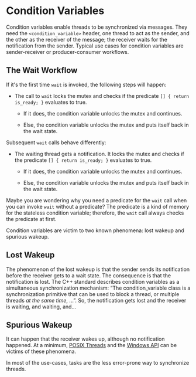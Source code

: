 # Condition Variables

Condition variables enable threads to be synchronized via messages. They need the `<condition_variable>` header, one thread to act as the sender, and the other as the receiver of the message; the receiver waits for the notification from the sender. Typical use cases for condition variables are sender-receiver or producer-consumer workflows.

## The Wait Workflow

If it's the first time `wait` is invoked, the following steps will happen:

* The call to `wait` locks the mutex and checks if the predicate `[] { return is_ready; }` evaluates to true.
  
  * If it does, the condition variable unlocks the mutex and continues.
  
  * Else, the condition variable unlocks the mutex and puts itself back in the wait state.

Subsequent `wait` calls behave differently:

* The waiting thread gets a notification. It locks the mutex and checks if the predicate `[] { return is_ready; }` evaluates to true.
  
  * If it does, the condition variable unlocks the mutex and continues.
  
  * Else, the condition variable unlocks the mutex and puts itself back in the wait state.

Maybe you are wondering why you need a predicate for the `wait` call when you can invoke `wait` without a predicate? The predicate is a kind of memory for the stateless condition variable; therefore, the `wait` call always checks the predicate at first.

Condition variables are victim to two known phenomena: lost wakeup and spurious wakeup.

## Lost Wakeup

The phenomenon of the lost wakeup is that the sender sends its notification before the receiver gets to a wait state. The consequence is that the notification is lost. The C++ standard describes condition variables as a simultaneous synchronization mechanism: “The condition_variable class is a synchronization primitive that can be used to block a thread, or multiple threads *at the same time*, …”. So, the notification gets lost and the receiver is waiting, and waiting, and…

## Spurious Wakeup

It can happen that the receiver wakes up, although no notification happened. At a minimum, [POSIX Threads](https://en.wikipedia.org/wiki/POSIX_Threads) and the [Windows API](https://en.wikipedia.org/wiki/Windows_API) can be victims of these phenomena.

In most of the use-cases, tasks are the less error-prone way to synchronize threads.
